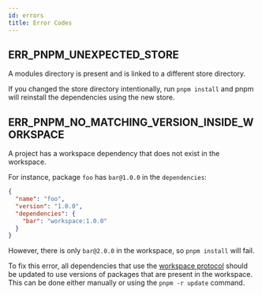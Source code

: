 ```yaml
---
id: errors
title: Error Codes
---
```


## ERR_PNPM_UNEXPECTED_STORE

A modules directory is present and is linked to a different store directory.

If you changed the store directory intentionally, run `pnpm install` and pnpm will reinstall the dependencies using the new store.

## ERR_PNPM_NO_MATCHING_VERSION_INSIDE_WORKSPACE

A project has a workspace dependency that does not exist in the workspace.

For instance, package `foo` has `bar@1.0.0` in the `dependencies`:

```json
{
  "name": "foo",
  "version": "1.0.0",
  "dependencies": {
    "bar": "workspace:1.0.0"
  }
}
```

However, there is only `bar@2.0.0` in the workspace, so `pnpm install` will fail.

To fix this error, all dependencies that use the [workspace protocol] should be updated to use versions of packages that are present in the workspace. This can be done either manually or using the `pnpm -r update` command.

[workspace protocol]: ./workspaces.md#workspace-protocol-workspace

